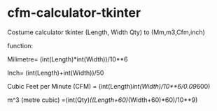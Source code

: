 # cfm-calculator-tkinter
Costume calculator tkinter (Length, Width Qty) to (Mm,m3,Cfm,inch)

function:

Milimetre= (int(Length)*int(Width))/10**6

Inch= (int(Length)+int(Width))/50

Cubic Feet per Minute (CFM) = (int(Length)*int(Width)/10**6/0.09*600)

m^3 (metre cubic) =(int(Qty)*((Length+60)*(Width+60)*60)/10**9)
